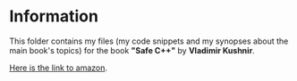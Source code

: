 Information
===========

This folder contains my files 
(my code snippets and my synopses about the main book's topics) 
for the book  **"Safe C++"** 
by **Vladimir Kushnir**.
 
[Here is the link to amazon](https://www.amazon.com/Safe-How-avoid-common-mistakes/dp/1449320937). 

